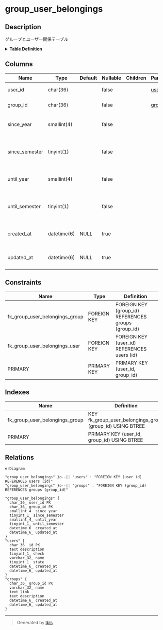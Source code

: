 # group_user_belongings

## Description

グループとユーザー関係テーブル

<details>
<summary><strong>Table Definition</strong></summary>

```sql
CREATE TABLE `group_user_belongings` (
  `user_id` char(36) NOT NULL,
  `group_id` char(36) NOT NULL,
  `since_year` smallint(4) NOT NULL,
  `since_semester` tinyint(1) NOT NULL,
  `until_year` smallint(4) NOT NULL,
  `until_semester` tinyint(1) NOT NULL,
  `created_at` datetime(6) DEFAULT NULL,
  `updated_at` datetime(6) DEFAULT NULL,
  PRIMARY KEY (`user_id`,`group_id`),
  KEY `fk_group_user_belongings_group` (`group_id`),
  CONSTRAINT `fk_group_user_belongings_group` FOREIGN KEY (`group_id`) REFERENCES `groups` (`group_id`) ON DELETE CASCADE ON UPDATE CASCADE,
  CONSTRAINT `fk_group_user_belongings_user` FOREIGN KEY (`user_id`) REFERENCES `users` (`id`) ON DELETE CASCADE ON UPDATE CASCADE
) ENGINE=InnoDB DEFAULT CHARSET=utf8mb3
```

</details>

## Columns

| Name | Type | Default | Nullable | Children | Parents | Comment |
| ---- | ---- | ------- | -------- | -------- | ------- | ------- |
| user_id | char(36) |  | false |  | [users](users.md) | ユーザーUUID |
| group_id | char(36) |  | false |  | [groups](groups.md) | グループUUID |
| since_year | smallint(4) |  | false |  |  | ユーザー所属開始年 |
| since_semester | tinyint(1) |  | false |  |  | ユーザー所属開始学期(0:前期 1:後期) |
| until_year | smallint(4) |  | false |  |  | ユーザー所属終了年 |
| until_semester | tinyint(1) |  | false |  |  | ユーザー所属終了学期(0:前期 1:後期) |
| created_at | datetime(6) | NULL | true |  |  | 関係テーブル作成日時 |
| updated_at | datetime(6) | NULL | true |  |  | 関係テーブル更新日時 |

## Constraints

| Name | Type | Definition |
| ---- | ---- | ---------- |
| fk_group_user_belongings_group | FOREIGN KEY | FOREIGN KEY (group_id) REFERENCES groups (group_id) |
| fk_group_user_belongings_user | FOREIGN KEY | FOREIGN KEY (user_id) REFERENCES users (id) |
| PRIMARY | PRIMARY KEY | PRIMARY KEY (user_id, group_id) |

## Indexes

| Name | Definition |
| ---- | ---------- |
| fk_group_user_belongings_group | KEY fk_group_user_belongings_group (group_id) USING BTREE |
| PRIMARY | PRIMARY KEY (user_id, group_id) USING BTREE |

## Relations

```mermaid
erDiagram

"group_user_belongings" }o--|| "users" : "FOREIGN KEY (user_id) REFERENCES users (id)"
"group_user_belongings" }o--|| "groups" : "FOREIGN KEY (group_id) REFERENCES groups (group_id)"

"group_user_belongings" {
  char_36_ user_id PK
  char_36_ group_id PK
  smallint_4_ since_year
  tinyint_1_ since_semester
  smallint_4_ until_year
  tinyint_1_ until_semester
  datetime_6_ created_at
  datetime_6_ updated_at
}
"users" {
  char_36_ id PK
  text description
  tinyint_1_ check
  varchar_32_ name
  tinyint_1_ state
  datetime_6_ created_at
  datetime_6_ updated_at
}
"groups" {
  char_36_ group_id PK
  varchar_32_ name
  text link
  text description
  datetime_6_ created_at
  datetime_6_ updated_at
}
```

---

> Generated by [tbls](https://github.com/k1LoW/tbls)
